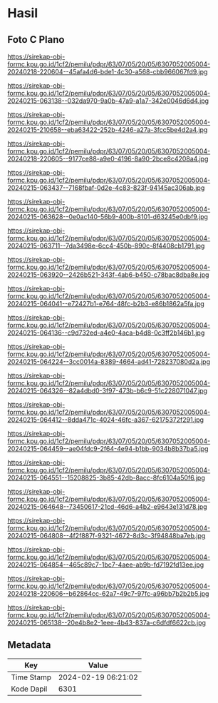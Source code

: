 # Hasil

## Foto C Plano

https://sirekap-obj-formc.kpu.go.id/1cf2/pemilu/pdpr/63/07/05/20/05/6307052005004-20240218-220604--45afa4d6-bde1-4c30-a568-cbb966067fd9.jpg

https://sirekap-obj-formc.kpu.go.id/1cf2/pemilu/pdpr/63/07/05/20/05/6307052005004-20240215-063138--032da970-9a0b-47a9-a1a7-342e0046d6d4.jpg

https://sirekap-obj-formc.kpu.go.id/1cf2/pemilu/pdpr/63/07/05/20/05/6307052005004-20240215-210658--eba63422-252b-4246-a27a-3fcc5be4d2a4.jpg

https://sirekap-obj-formc.kpu.go.id/1cf2/pemilu/pdpr/63/07/05/20/05/6307052005004-20240218-220605--9177ce88-a9e0-4196-8a90-2bce8c4208a4.jpg

https://sirekap-obj-formc.kpu.go.id/1cf2/pemilu/pdpr/63/07/05/20/05/6307052005004-20240215-063437--7168fbaf-0d2e-4c83-823f-94145ac306ab.jpg

https://sirekap-obj-formc.kpu.go.id/1cf2/pemilu/pdpr/63/07/05/20/05/6307052005004-20240215-063628--0e0ac140-56b9-400b-8101-d63245e0dbf9.jpg

https://sirekap-obj-formc.kpu.go.id/1cf2/pemilu/pdpr/63/07/05/20/05/6307052005004-20240215-063711--7da3498e-6cc4-450b-890c-8f4408cb1791.jpg

https://sirekap-obj-formc.kpu.go.id/1cf2/pemilu/pdpr/63/07/05/20/05/6307052005004-20240215-063920--2426b521-343f-4ab6-b450-c78bac8dba8e.jpg

https://sirekap-obj-formc.kpu.go.id/1cf2/pemilu/pdpr/63/07/05/20/05/6307052005004-20240215-064041--e72427b1-e764-48fc-b2b3-e86b1862a5fa.jpg

https://sirekap-obj-formc.kpu.go.id/1cf2/pemilu/pdpr/63/07/05/20/05/6307052005004-20240215-064136--c9d732ed-a4e0-4aca-b4d8-0c3ff2b146b1.jpg

https://sirekap-obj-formc.kpu.go.id/1cf2/pemilu/pdpr/63/07/05/20/05/6307052005004-20240215-064224--3cc0014a-8389-4664-ad41-728237080d2a.jpg

https://sirekap-obj-formc.kpu.go.id/1cf2/pemilu/pdpr/63/07/05/20/05/6307052005004-20240215-064326--82a4dbd0-3f97-473b-b6c9-51c228071047.jpg

https://sirekap-obj-formc.kpu.go.id/1cf2/pemilu/pdpr/63/07/05/20/05/6307052005004-20240215-064412--8dda471c-4024-46fc-a367-62175372f291.jpg

https://sirekap-obj-formc.kpu.go.id/1cf2/pemilu/pdpr/63/07/05/20/05/6307052005004-20240215-064459--ae04fdc9-2f64-4e94-b1bb-9034b8b37ba5.jpg

https://sirekap-obj-formc.kpu.go.id/1cf2/pemilu/pdpr/63/07/05/20/05/6307052005004-20240215-064551--15208825-3b85-42db-8acc-8fc6104a50f6.jpg

https://sirekap-obj-formc.kpu.go.id/1cf2/pemilu/pdpr/63/07/05/20/05/6307052005004-20240215-064648--73450617-21cd-46d6-a4b2-e9643e131d78.jpg

https://sirekap-obj-formc.kpu.go.id/1cf2/pemilu/pdpr/63/07/05/20/05/6307052005004-20240215-064808--4f2f887f-9321-4672-8d3c-3f94848ba7eb.jpg

https://sirekap-obj-formc.kpu.go.id/1cf2/pemilu/pdpr/63/07/05/20/05/6307052005004-20240215-064854--465c89c7-1bc7-4aee-ab9b-fd7192fd13ee.jpg

https://sirekap-obj-formc.kpu.go.id/1cf2/pemilu/pdpr/63/07/05/20/05/6307052005004-20240218-220606--b62864cc-62a7-49c7-97fc-a96bb7b2b2b5.jpg

https://sirekap-obj-formc.kpu.go.id/1cf2/pemilu/pdpr/63/07/05/20/05/6307052005004-20240215-065138--20e4b8e2-1eee-4b43-837a-c6dfdf6622cb.jpg


## Metadata

| Key        | Value               |
| ---------- | ------------------- |
| Time Stamp | 2024-02-19 06:21:02 |
| Kode Dapil | 6301                |



